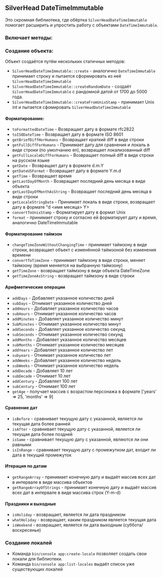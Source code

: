 ## SilverHead DateTimeImmutable
Это скромная библиотека, где обёртка `SilverHeadDateTimeImmutable` помогает расширить и упростить работу с объектами `DateTimeImmutable`.

### Включает методы:

### Создание объекта:
Объект создаётся путём нескольких статичных методов:
- `SilverHeadDateTimeImmutable::create` - аналогично `DateTimeImmutable` принимает строку и пытается сформировать из неё `SilverHeadDateTimeImmutable`
- `SilverHeadDateTimeImmutable::createRandomDate` - создаёт `SilverHeadDateTimeImmutable` с рандомной датой от 1700 до 5000 года.
- `SilverHeadDateTimeImmutable::createFromUnixStamp` - принимает Unix int и пытается сфомировать `SilverHeadDateTimeImmutable` 

#### Форматирование:
- `toFormattedDateTime` - Возвращает дату в формате rfc2822
- `toISODateTime` - Возвращает дату в формате ISO 8601
- `getBriefDiffHorHumans` - Возвращает краткий diff в виде строки
- `getFullDiffForHumans` - Принимает дату для сравнения и локаль в виде строки (по умолчанию en), возвращает локализованный diff
- `getFullLocaleDiffForHumans` - Возвращает полный diff в виде строки на русском языке
- `getDate` - Возвращает дату в формате d.m.Y
- `getDateUSFormat` - Возвращает дату в формате Y.m.d
- `getTime` - Возвращает время
- `getLastDayOfMonth` - Возвращает последний день месяца в виде объекта
- `getLastDayOfMonthAsString` - Возвращает последний день месяца в виде строки
- `getLocaleStringDate` - Принимает локаль в виде строки, возвращает дату в формате "d <имя месяца> Y>
- `convertToUnixStamp` - Форматирует дату в формат Unix
- `format` - принимает строку и согласно ей форматирует дату и время, аналогично DateTimeImmutable

#### Форматирование таймзон
- `changeTimeZoneWithoutChangingTime` - принимает таймзону в виде строки, возвращает объект с изменённой таймзоной без изменения времени
- `convertToTimeZone` - принимает таймзону в виде строки, меняет таймзону (время меняется на выбранную таймзону)
- `getTimeZone` - возвращает таймзону в виде объекта DateTimeZone
- `getTimeZoneAsString` - возвращает таймзону в виде строки

#### Арифметические операции
- `addDays` - Добавляет указанное количество дней
- `subDays` - Отнимает указанное количество дней
- `addHours` - Добавляет указанное количество часов
- `subHours` - Отнимает указанное количество часов
- `addMinutes` - Добавляет указанное количество минут
- `SubMinutes` - Отнимает указанное количество минут
- `addSeconds` - Добавляет указанное количество секунд
- `subSeconds` - Отнимает указанное количество секунд
- `addMonths` - Добавляет указанное количество месяцев
- `subMonths` - Отнимает указанное количество месяцев
- `addYears` - Добавляет указанное количество лет
- `subyears` - Отнимает указанное количество лет
- `addWeeks` - Добавляет указанное количество недель
- `subWeeks` - Отнимает указанное количество недель
- `addDecade` - Добавляет 10 лет
- `subDecade` - Отнимает 10 лет
- `addCentury` - Добавляет 100 лет
- `subCentury` - Отнимает 100 лет
- `getAge` - получает массив с возрастом персонажа в формате ['years' => 25, 'months' => 9]

#### Сравнение дат
- `isBefore` - сравнивает текущую дату с указанной, является ли текущая дата более ранней
- `isAfter` - сравнивает текущую дату с указанной, является ли текущая дата более поздней
- `isSame` - сравнивает текущую дату с указанной, являются ли они равными
- `isInRange` - сравнивает текущую дату с промежутком дат, входит ли дата в текущий промежуток

#### Итерация по датам
- `getRangeArray` - принимает конечную дату и выдаёт массив всех дат в интервале в виде массива объектов
- `getRangeArrayOfStrings` - принимает конечную дату и выдаёт массив всех дат в интервале в виде массива строк (Y-m-d)

#### Праздники и выходные
- `isHoliday` - возвращает, является ли дата праздником
- `whatHoliday` - возвращает, каким праздником является текущая дата
- `isWeekend` - возвращает, является ли дата выходным (суббота/воскресенье)

### Создание локалей
- Команда `bin/console app:create-locale` позволяет создать свои локали для библиотеки.
- Команда `bin/console app:list-locales` выдаёт список уже существующих локалей
